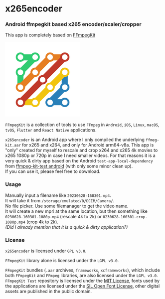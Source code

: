 # x265encoder

### Android ffmpegkit based x265 encoder/scaler/cropper

This app is completely based on [FFmpegKit](https://github.com/arthenica/ffmpeg-kit)

<img src="https://github.com/hvdwolf/x265encoder/blob/main/docs/assets/ffmpeg-kit-icon-v9.png" width="240">

`FFmpegKit` is a collection of tools to use `FFmpeg` in `Android`, `iOS`, `Linux`, `macOS`, `tvOS`, `Flutter` and `React Native` applications.

`x265encoder` is an Android app where I only compiled the underlying `ffmeg-kit.aar` for x265 and x264, and only for Android arm64-v8a.
This app is "only" created for myself to rescale and crop x264 and x265 4k movies to x265 1080p or 720p in case I need smaller videos. For that reasons it is a very quick & dirty app based on the Android `test-app-local-dependency`  from [ffmpeg-kit-test android](https://github.com/arthenica/ffmpeg-kit-test/tree/main/android) (with only some minor clean up).<br>
If you can use it, please feel free to download.

### Usage
Manually input a filename like `20230628-160301.mp4`.<br>
It will take it from `/storage/emulated/0/DCIM/Camera/`.<br>
No file picker. Use some filemanager to get the video name.<br>
It will create a new mp4 at the same location, but then something like `0230628-160301-1080p.mp4` (rescale 4k to 2k) or `0230628-160301-crop-1080p.mp4` (crop 4k to 2k).<br>
*(Did I already mention that it is a quick & dirty application?)*

### License
`x265encoder` is licensed under `GPL v3.0`.

`FFmpegKit` library alone is licensed under the `LGPL v3.0`.

`FFmpegKit` bundles (`.aar` archives, `frameworks`, `xcframeworks`), which include both  `FFmpegKit` and `FFmpeg`
libraries, are also licensed under the `LGPL v3.0`.
`FFmpegKit Test` repository is licensed under the [MIT License](https://opensource.org/licenses/MIT), fonts used by the applications are licensed under the [SIL Open Font License](https://opensource.org/licenses/OFL-1.1), other digital assets are published in the public domain.
